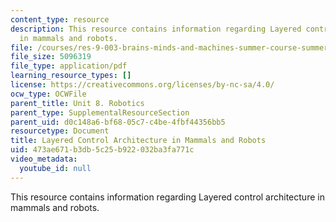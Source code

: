 ```yaml
---
content_type: resource
description: This resource contains information regarding Layered control architecture
  in mammals and robots.
file: /courses/res-9-003-brains-minds-and-machines-summer-course-summer-2015/473ae671b3db5c25b922032ba3fa771c_MITRES_9_003SUM15_Lec8-3.pdf
file_size: 5096319
file_type: application/pdf
learning_resource_types: []
license: https://creativecommons.org/licenses/by-nc-sa/4.0/
ocw_type: OCWFile
parent_title: Unit 8. Robotics
parent_type: SupplementalResourceSection
parent_uid: d0c148a6-bf68-05c7-c4be-4fbf44356bb5
resourcetype: Document
title: Layered Control Architecture in Mammals and Robots
uid: 473ae671-b3db-5c25-b922-032ba3fa771c
video_metadata:
  youtube_id: null
---
```

This resource contains information regarding Layered control architecture in mammals and robots.